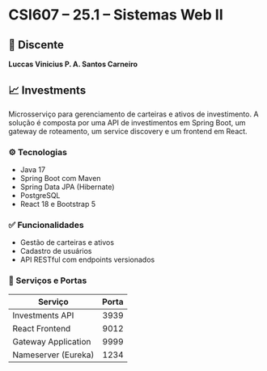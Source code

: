 # CSI607 – 25.1 – Sistemas Web II

## 👤 Discente
**Luccas Vinicius P. A. Santos Carneiro**

## 📈 Investments
Microsserviço para gerenciamento de carteiras e ativos de investimento. A solução é composta por uma API de investimentos em Spring Boot, um gateway de roteamento, um service discovery e um frontend em React.

### ⚙️ Tecnologias
- Java 17
- Spring Boot com Maven
- Spring Data JPA (Hibernate)
- PostgreSQL
- React 18 e Bootstrap 5

### ✅ Funcionalidades
- Gestão de carteiras e ativos
- Cadastro de usuários
- API RESTful com endpoints versionados

### 🧩 Serviços e Portas
| Serviço               | Porta |
|-----------------------|------:|
| Investments API       | 3939  |
| React Frontend        | 9012  |
| Gateway Application   | 9999  |
| Nameserver (Eureka)   | 1234  |


